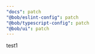 ```yaml
---
"docs": patch
"@bob/eslint-config": patch
"@bob/typescript-config": patch
"@bob/ui": patch
---
```


test1
